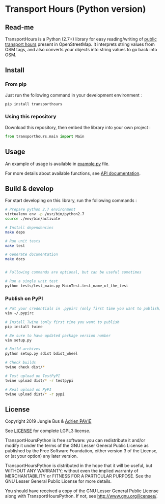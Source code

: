 # Transport Hours (Python version)

## Read-me

TransportHours is a Python (2.7+) library for easy reading/writing of [public transport hours](https://wiki.openstreetmap.org/wiki/Key:interval) present in OpenStreetMap. It interprets string values from OSM tags, and also converts your objects into string values to go back into OSM.


## Install

### From pip

Just run the following command in your development environment :

```bash
pip install transporthours
```

### Using this repository

Download this repository, then embed the library into your own project :

```python
from transporthours.main import Main
```


## Usage

An example of usage is available in [example.py](example.py) file.

For more details about available functions, see [API documentation](API.md).


## Build & develop

For start developing on this library, run the following commands :

```bash
# Prepare python 2.7 environment
virtualenv env -p /usr/bin/python2.7
source ./env/bin/activate

# Install dependencies
make deps

# Run unit tests
make test

# Generate documentation
make docs


# Following commands are optional, but can be useful sometimes

# Run a single unit test
python tests/test_main.py MainTest.test_name_of_the_test
```

### Publish on PyPI

```bash
# Put your credentials in .pypirc (only first time you want to publish)
vim ~/.pypirc

# Install Twine (only first time you want to publish
pip install twine

# Be sure to have updated package version number
vim setup.py

# Build archives
python setup.py sdist bdist_wheel

# Check builds
twine check dist/*

# Test upload on TestPyPI
twine upload dist/* -r testpypi

# Real upload on PyPI
twine upload dist/* -r pypi
```


## License

Copyright 2019 Jungle Bus & [Adrien PAVIE](https://pavie.info/)

See [LICENSE](LICENSE) for complete LGPL3 license.

TransportHoursPython is free software: you can redistribute it and/or modify
it under the terms of the GNU Lesser General Public License as published by
the Free Software Foundation, either version 3 of the License, or
(at your option) any later version.

TransportHoursPython is distributed in the hope that it will be useful,
but WITHOUT ANY WARRANTY; without even the implied warranty of
MERCHANTABILITY or FITNESS FOR A PARTICULAR PURPOSE.  See the
GNU Lesser General Public License for more details.

You should have received a copy of the GNU Lesser General Public License
along with TransportHoursPython. If not, see <http://www.gnu.org/licenses/>.
